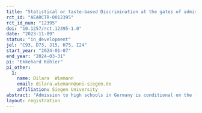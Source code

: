```yaml
---
title: "Statistical or taste-based Discrimination at the gates of admission to Senior High in Germany – Evidence from the field "
rct_id: "AEARCTR-0012395"
rct_id_num: "12395"
doi: "10.1257/rct.12395-1.0"
date: "2023-11-09"
status: "in_development"
jel: "C93, D73, J15, H75, I24"
start_year: "2024-01-07"
end_year: "2024-03-31"
pi: "Ekkehard Köhler"
pi_other:
  1:
    name: Dilara  Wiemann
    email: dilara.wiemann@uni-siegen.de
    affiliation: Siegen University
abstract: "Admission to high schools in Germany is conditional on the final grades obtained by students in junior high school. This is why thousands of 10th graders apply for admission every year. Running a randomized controlled trial in this process, we test if gender, migration background and grades have an effect on high school admission’s responsiveness to messages sent by putatively 16-year-olds teenagers who request information on the admission process. In line with our priors from a pre-test in the state of North Rhine-Westfalia, we expect that high schools across Germany discriminate against the ethnic background of students. Most notably non-German female students receive significantly fewer replies even if they have best grades."
layout: registration
---
```



